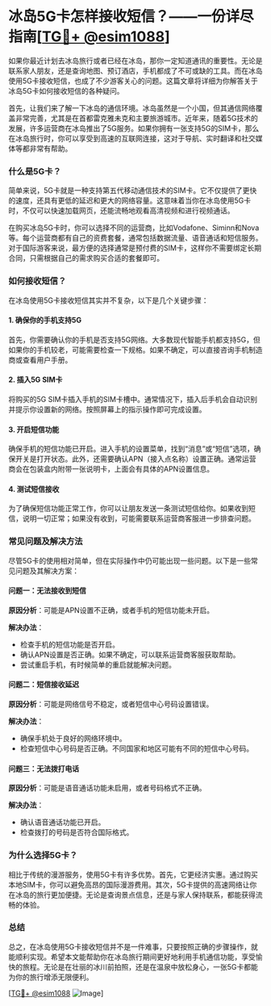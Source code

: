 # 冰岛5G卡怎样接收短信？——一份详尽指南[[TG💪+ @esim1088](https://t.me/s/esim1088)]

如果你最近计划去冰岛旅行或者已经在冰岛，那你一定知道通讯的重要性。无论是联系家人朋友，还是查询地图、预订酒店，手机都成了不可或缺的工具。而在冰岛使用5G卡接收短信，也成了不少游客关心的问题。这篇文章将详细为你解答关于冰岛5G卡如何接收短信的各种疑问。

首先，让我们来了解一下冰岛的通信环境。冰岛虽然是一个小国，但其通信网络覆盖非常完善，尤其是在首都雷克雅未克和主要旅游城市。近年来，随着5G技术的发展，许多运营商在冰岛推出了5G服务。如果你拥有一张支持5G的SIM卡，那么在冰岛旅行时，你可以享受到高速的互联网连接，这对于导航、实时翻译和社交媒体等都非常有帮助。

### 什么是5G卡？

简单来说，5G卡就是一种支持第五代移动通信技术的SIM卡。它不仅提供了更快的速度，还具有更低的延迟和更大的网络容量。这意味着当你在冰岛使用5G卡时，不仅可以快速加载网页，还能流畅地观看高清视频和进行视频通话。

在购买冰岛5G卡时，你可以选择不同的运营商，比如Vodafone、Siminn和Nova等。每个运营商都有自己的资费套餐，通常包括数据流量、语音通话和短信服务。对于国际游客来说，最方便的选择通常是预付费的SIM卡，这样你不需要绑定长期合同，只需根据自己的需求购买合适的套餐即可。

### 如何接收短信？

在冰岛使用5G卡接收短信其实并不复杂，以下是几个关键步骤：

#### 1. 确保你的手机支持5G

首先，你需要确认你的手机是否支持5G网络。大多数现代智能手机都支持5G，但如果你的手机较老，可能需要检查一下规格。如果不确定，可以直接咨询手机制造商或查看用户手册。

#### 2. 插入5G SIM卡

将购买的5G SIM卡插入手机的SIM卡槽中。通常情况下，插入后手机会自动识别并提示你设置新的网络。按照屏幕上的指示操作即可完成设置。

#### 3. 开启短信功能

确保手机的短信功能已开启。进入手机的设置菜单，找到“消息”或“短信”选项，确保开关是打开状态。此外，还需要确认APN（接入点名称）设置正确。通常运营商会在包装盒内附带一张说明卡，上面会有具体的APN设置信息。

#### 4. 测试短信接收

为了确保短信功能正常工作，你可以让朋友发送一条测试短信给你。如果收到短信，说明一切正常；如果没有收到，可能需要联系运营商客服进一步排查问题。

### 常见问题及解决方法

尽管5G卡的使用相对简单，但在实际操作中仍可能出现一些问题。以下是一些常见问题及其解决方案：

#### 问题一：无法接收到短信

**原因分析**：可能是APN设置不正确，或者手机的短信功能未开启。

**解决办法**：
- 检查手机的短信功能是否开启。
- 确认APN设置是否正确。如果不确定，可以联系运营商客服获取帮助。
- 尝试重启手机，有时候简单的重启就能解决问题。

#### 问题二：短信接收延迟

**原因分析**：可能是网络信号不稳定，或者短信中心号码设置错误。

**解决办法**：
- 确保手机处于良好的网络环境中。
- 检查短信中心号码是否正确。不同国家和地区可能有不同的短信中心号码。

#### 问题三：无法拨打电话

**原因分析**：可能是语音通话功能未启用，或者号码格式不正确。

**解决办法**：
- 确认语音通话功能已开启。
- 检查拨打的号码是否符合国际格式。

### 为什么选择5G卡？

相比于传统的漫游服务，使用5G卡有许多优势。首先，它更经济实惠。通过购买本地SIM卡，你可以避免高昂的国际漫游费用。其次，5G卡提供的高速网络让你在冰岛的旅行更加便捷。无论是查询景点信息，还是与家人保持联系，都能获得流畅的体验。

### 总结

总之，在冰岛使用5G卡接收短信并不是一件难事，只要按照正确的步骤操作，就能顺利实现。希望本文能帮助你在冰岛旅行期间更好地利用手机通信功能，享受愉快的旅程。无论是在壮丽的冰川前拍照，还是在温泉中放松身心，一张5G卡都能为你的旅行增添无限便利。

[[TG💪+ @esim1088](https://t.me/s/esim1088) ![Image](https://i.postimg.cc/4NQfJmqS/Snipaste-2025-05-13-00-14-12.png)]